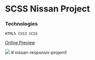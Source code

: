 <h1> SCSS Nissan Project</h1>
<h3>Technologies</h3>

````
HTML5 CSS3 SCSS
````

[Online Preview](https://skyline-gtr.netlify.app)

<img  src="images/ekran.gif"/>
# nissan-responsiv-projem1
